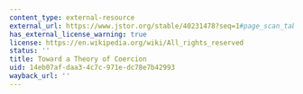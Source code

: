 ```yaml
---
content_type: external-resource
external_url: https://www.jstor.org/stable/40231478?seq=1#page_scan_tab_contents
has_external_license_warning: true
license: https://en.wikipedia.org/wiki/All_rights_reserved
status: ''
title: Toward a Theory of Coercion
uid: 14eb07af-daa3-4c7c-971e-dc78e7b42993
wayback_url: ''
---
```

